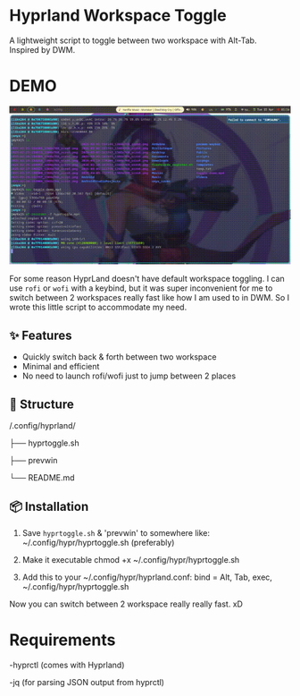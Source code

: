# Hyprland Workspace Toggle

A lightweight script to toggle between two workspace with Alt-Tab.  
Inspired by DWM.

# DEMO
![Preview](assets/hyprtoggle.gif)

For some reason HyprLand doesn't have default workspace toggling. I can use `rofi` or `wofi` with a keybind, but it was super inconvenient for me to switch between 2 
workspaces really fast like how I am used to in DWM. So I wrote this little script to accommodate my need.

## ✨ Features

- Quickly switch back & forth between two workspace
- Minimal and efficient
- No need to launch rofi/wofi just to jump between 2 places

## 📁 Structure
/.config/hyprland/

├── hyprtoggle.sh

├── prevwin

└── README.md


## 📦 Installation

1. Save `hyprtoggle.sh` & 'prevwin' to somewhere like:
~/.config/hypr/hyprtoggle.sh (preferably)

2. Make it executable
chmod +x ~/.config/hypr/hyprtoggle.sh

3. Add this to your ~/.config/hypr/hyprland.conf:
bind = Alt, Tab, exec, ~/.config/hypr/hyprtoggle.sh

Now you can switch between 2 workspace really really fast. xD

# Requirements
-hyprctl (comes with Hyprland)

-jq (for parsing JSON output from hyprctl)
